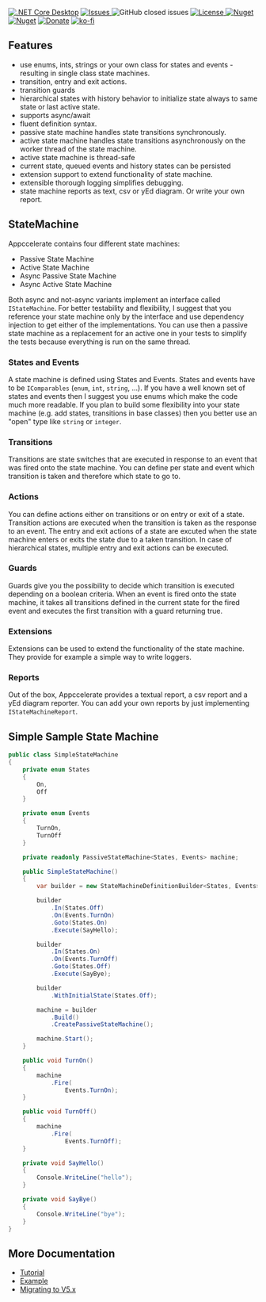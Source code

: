 [![.NET Core Desktop](https://github.com/LiorBanai/statemachine/actions/workflows/dotnet-core-desktop.yml/badge.svg)](https://github.com/LiorBanai/statemachine/actions/workflows/dotnet-core-desktop.yml)
<a href="https://github.com/LiorBanai/statemachine/issues">
    <img src="https://img.shields.io/github/issues/LiorBanai/statemachine"  alt="Issues"/>
</a> ![GitHub closed issues](https://img.shields.io/github/issues-closed-raw/LiorBanai/statemachine)
<a href="https://github.com/LiorBanai/statemachine/blob/master/LICENSE">
    <img src="https://img.shields.io/github/license/LiorBanai/statemachine"  alt="License"/>
</a>
[![Nuget](https://img.shields.io/nuget/v/LiorBanai.StateMachine)](https://www.nuget.org/packages/LiorBanai.StateMachine/)
[![Nuget](https://img.shields.io/nuget/dt/LiorBanai.StateMachine)](https://www.nuget.org/packages/LiorBanai.StateMachine/) [![Donate](https://www.paypalobjects.com/en_US/i/btn/btn_donate_SM.gif)](https://www.paypal.com/donate/?business=MCP57TBRAAVXA&no_recurring=0&item_name=Support+Open+source+Projects+%28Analogy+Log+Viewer%2C+HDF5-CSHARP%2C+etc%29&currency_code=USD) [![ko-fi](https://ko-fi.com/img/githubbutton_sm.svg)](https://ko-fi.com/F1F77IVQT)

## Features

- use enums, ints, strings or your own class for states and events - resulting in single class state machines.
- transition, entry and exit actions.
- transition guards
- hierarchical states with history behavior to initialize state always to same state or last active state.
- supports async/await
- fluent definition syntax.
- passive state machine handles state transitions synchronously.
- active state machine handles state transitions asynchronously on the worker thread of the state machine.
- active state machine is thread-safe
- current state, queued events and history states can be persisted
- extension support to extend functionality of state machine.
- extensible thorough logging simplifies debugging.
- state machine reports as text, csv or yEd diagram. Or write your own report.

## StateMachine

Appccelerate contains four different state machines:
- Passive State Machine
- Active State Machine
- Async Passive State Machine
- Async Active State Machine

Both async and not-async variants implement an interface called `IStateMachine`. For better testability and flexibility, I suggest that you reference your state machine only by the interface and use dependency injection to get either of the implementations. You can use then a passive state machine as a replacement for an active one in your tests to simplify the tests because everything is run on the same thread.

### States and Events
A state machine is defined using States and Events. States and events have to be `IComparables` (`enum`, `int`, `string`, ...). If you have a well known set of states and events then I suggest you use enums which make the code much more readable. If you plan to build some flexibility into your state machine (e.g. add states, transitions in base classes) then you better use an "open" type like `string` or `integer`.

### Transitions
Transitions are state switches that are executed in response to an event that was fired onto the state machine. You can define per state and event which transition is taken and therefore which state to go to.

### Actions
You can define actions either on transitions or on entry or exit of a state. Transition actions are executed when the transition is taken as the response to an event. The entry and exit actions of a state are excuted when the state machine enters or exits the state due to a taken transition. In case of hierarchical states, multiple entry and exit actions can be executed.

### Guards
Guards give you the possibility to decide which transition is executed depending on a boolean criteria. When an event is fired onto the state machine, it takes all transitions defined in the current state for the fired event and executes the first transition with a guard returning true.

### Extensions
Extensions can be used to extend the functionality of the state machine. They provide for example a simple way to write loggers.

### Reports
Out of the box, Appccelerate provides a textual report, a csv report and a yEd diagram reporter. You can add your own reports by just implementing `IStateMachineReport`.

## Simple Sample State Machine

```c#
public class SimpleStateMachine
{
    private enum States
    {
        On,
        Off
    }

    private enum Events
    {
        TurnOn,
        TurnOff
    }

    private readonly PassiveStateMachine<States, Events> machine;

    public SimpleStateMachine()
    {
        var builder = new StateMachineDefinitionBuilder<States, Events>();

        builder
            .In(States.Off)
            .On(Events.TurnOn)
            .Goto(States.On)
            .Execute(SayHello);

        builder
            .In(States.On)
            .On(Events.TurnOff)
            .Goto(States.Off)
            .Execute(SayBye);

        builder
            .WithInitialState(States.Off);

        machine = builder
            .Build()
            .CreatePassiveStateMachine();

        machine.Start();
    }

    public void TurnOn()
    {
        machine
            .Fire(
                Events.TurnOn);
    }

    public void TurnOff()
    {
        machine
            .Fire(
                Events.TurnOff);
    }

    private void SayHello()
    {
        Console.WriteLine("hello");
    }

    private void SayBye()
    {
        Console.WriteLine("bye");
    }
}
```

## More Documentation

- [Tutorial](documentation/tutorial.md)
- [Example](documentation/example.md)
- [Migrating to V5.x](documentation/migratingToV5.md)
